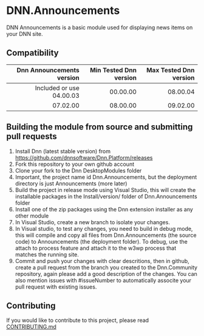 # DNN.Announcements
DNN Announcements is a basic module used for displaying news items on your DNN site.

## Compatibility
| Dnn Announcements version | Min Tested Dnn version | Max Tested Dnn version |
| -------------------------:| ----------------------:| ----------------------:|
|  Included or use 04.00.03 |               00.00.00 |               08.00.04 |
|                  07.02.00 |               08.00.00 |               09.02.00 |

## Building the module from source and submitting pull requests
1. Install Dnn (latest stable version) from https://github.com/dnnsoftware/Dnn.Platform/releases
2. Fork this repository to your own github account
3. Clone your fork to the Dnn DesktopModules folder
4. Important, the project name id Dnn.Announcements, but the deployment directory is just Announcements (more later)
5. Build the project in release mode using Visual Studio, this will create the installable packages in the Install/version/ folder of Dnn.Announcements folder
6. Install one of the zip packages using the Dnn extension installer as any other module
7. In Visual Studio, create a new branch to isolate your changes.
8. In Visual studio, to test any changes, you need to build in debug mode, this will compile and copy all files from Dnn.Announcements (the source code) to Announcements (the deployment folder). To debug, use the attach to process feature and attach it to the w3wp process that matches the running site.
9. Commit and push your changes with clear descritions, then in github, create a pull request from the branch you created to the Dnn.Community repository, again please add a good description of the changes. You can also mention issues with #issueNumber to automatically associte your pull request with existing issues.

## Contributing
If you would like to contribute to this project, please read [CONTRIBUTING.md](https://github.com/DNNCommunity/DNN.Announcements/blob/development/.github/CONTRIBUTING.md)
